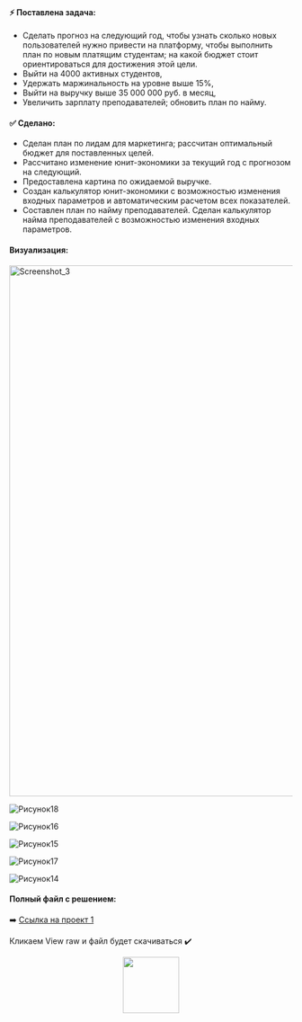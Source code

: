 #### :zap: Поставлена задача:	
- Сделать прогноз на следующий год, чтобы узнать сколько новых пользователей нужно привести на платформу, чтобы выполнить план по новым платящим студентам;
на какой бюджет стоит ориентироваться для достижения этой цели.
- Выйти на 4000 активных студентов,
- Удержать маржинальность на уровне выше 15%,
- Выйти на выручку выше 35 000 000 руб. в месяц,
- Увеличить зарплату преподавателей; обновить план по найму.

#### :white_check_mark: Сделано:

- Сделан план по лидам для маркетинга; рассчитан оптимальный бюджет для поставленных целей.
- Рассчитано изменение юнит-экономики за текущий год с прогнозом на следующий.
- Предоставлена картина по ожидаемой выручке.
- Создан калькулятор юнит-экономики с возможностью изменения входных параметров и автоматическим расчетом всех показателей.
- Составлен план по найму преподавателей. Сделан калькулятор найма преподавателей с возможностью изменения входных параметров.

#### Визуализация:

<img width="945" alt="Screenshot_3" src="https://github.com/Ulyana-Navros/Project-1/assets/139130975/eca1e2f1-d7fd-45f7-af89-7472d5c7ec75">

![Рисунок18](https://github.com/Ulyana-Navros/Project-1/assets/139130975/7de02c68-7577-4066-bd28-b19203de7f4f)

![Рисунок16](https://github.com/Ulyana-Navros/Project-1/assets/139130975/453dc003-8143-4d36-9111-e7f1d0bb5039)

![Рисунок15](https://github.com/Ulyana-Navros/Project-1/assets/139130975/1e1c4c63-33cd-47bd-a412-07546f8afa64)

![Рисунок17](https://github.com/Ulyana-Navros/Project-1/assets/139130975/4597f6ca-f1b1-401f-bd8c-b65bb4919de1)

![Рисунок14](https://github.com/Ulyana-Navros/Project-1/assets/139130975/bcffc75c-cb48-48ee-9a22-a72cafa5ecdb)

#### Полный файл с решением:

:arrow_right: <a href="https://github.com/Ulyana-Navros/Project-1/blob/main/%D0%9F%D1%80%D0%BE%D0%B5%D0%BA%D1%82%201.xlsx">Ссылка на проект 1</a>

Кликаем View raw и файл будет скачиваться :heavy_check_mark:

<div id="header" align="center">
  <img src="https://media.giphy.com/media/M9gbBd9nbDrOTu1Mqx/giphy.gif" width="100"/>
</div>
